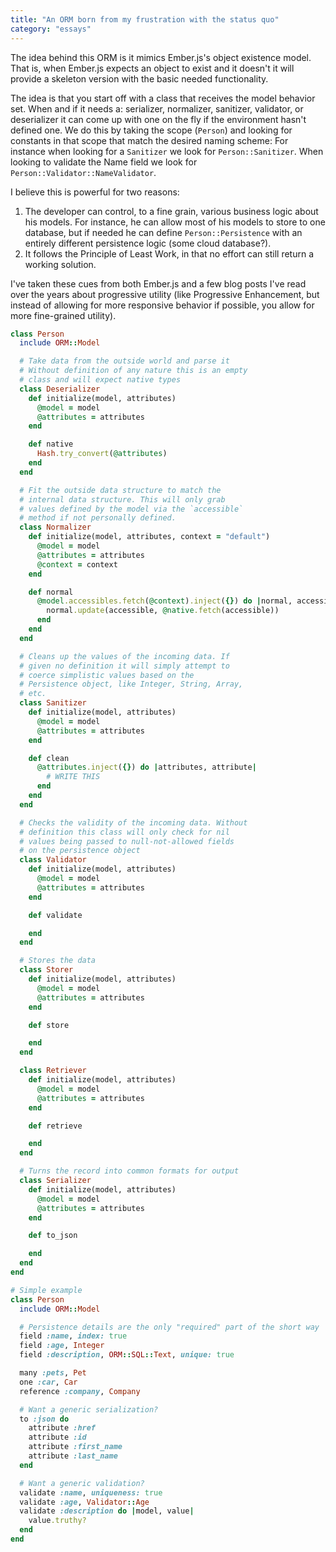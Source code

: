 ```yaml
---
title: "An ORM born from my frustration with the status quo"
category: "essays"
---
```


The idea behind this ORM is it mimics Ember.js's object existence model. That is, when Ember.js expects an object to exist and it doesn't it will provide a skeleton version with the basic needed functionality.

The idea is that you start off with a class that receives the model behavior set. When and if it needs a: serializer, normalizer, sanitizer, validator, or deserializer it can come up with one on the fly if the environment hasn't defined one. We do this by taking the scope (`Person`) and looking for constants in that scope that match the desired naming scheme: For instance when looking for a `Sanitizer` we look for `Person::Sanitizer`. When looking to validate the Name field we look for `Person::Validator::NameValidator`.

I believe this is powerful for two reasons:

  1. The developer can control, to a fine grain, various business logic about his models. For instance, he can allow most of his models to store to one database, but if needed he can define `Person::Persistence` with an entirely different persistence logic (some cloud database?).
  2. It follows the Principle of Least Work, in that no effort can still return a working solution.

I've taken these cues from both Ember.js and a few blog posts I've read over the years about progressive utility (like Progressive Enhancement, but instead of allowing for more responsive behavior if possible, you allow for more fine-grained utility).

``` ruby
class Person
  include ORM::Model

  # Take data from the outside world and parse it
  # Without definition of any nature this is an empty
  # class and will expect native types
  class Deserializer
    def initialize(model, attributes)
      @model = model
      @attributes = attributes
    end

    def native
      Hash.try_convert(@attributes)
    end
  end

  # Fit the outside data structure to match the
  # internal data structure. This will only grab
  # values defined by the model via the `accessible`
  # method if not personally defined.
  class Normalizer
    def initialize(model, attributes, context = "default")
      @model = model
      @attributes = attributes
      @context = context
    end

    def normal
      @model.accessibles.fetch(@context).inject({}) do |normal, accessible|
        normal.update(accessible, @native.fetch(accessible))
      end
    end
  end

  # Cleans up the values of the incoming data. If
  # given no definition it will simply attempt to
  # coerce simplistic values based on the
  # Persistence object, like Integer, String, Array,
  # etc.
  class Sanitizer
    def initialize(model, attributes)
      @model = model
      @attributes = attributes
    end

    def clean
      @attributes.inject({}) do |attributes, attribute|
        # WRITE THIS
      end
    end
  end

  # Checks the validity of the incoming data. Without
  # definition this class will only check for nil
  # values being passed to null-not-allowed fields
  # on the persistence object
  class Validator
    def initialize(model, attributes)
      @model = model
      @attributes = attributes
    end

    def validate

    end
  end

  # Stores the data
  class Storer
    def initialize(model, attributes)
      @model = model
      @attributes = attributes
    end

    def store

    end
  end

  class Retriever
    def initialize(model, attributes)
      @model = model
      @attributes = attributes
    end

    def retrieve

    end
  end

  # Turns the record into common formats for output
  class Serializer
    def initialize(model, attributes)
      @model = model
      @attributes = attributes
    end

    def to_json

    end
  end
end
```

``` ruby
# Simple example
class Person
  include ORM::Model

  # Persistence details are the only "required" part of the short way
  field :name, index: true
  field :age, Integer
  field :description, ORM::SQL::Text, unique: true

  many :pets, Pet
  one :car, Car
  reference :company, Company

  # Want a generic serialization?
  to :json do
    attribute :href
    attribute :id
    attribute :first_name
    attribute :last_name
  end

  # Want a generic validation?
  validate :name, uniqueness: true
  validate :age, Validator::Age
  validate :description do |model, value|
    value.truthy?
  end
end
```
